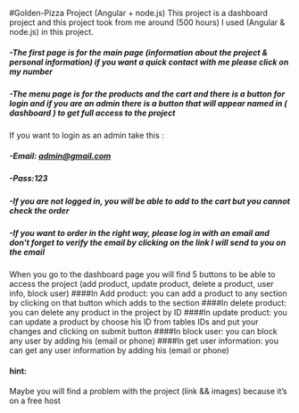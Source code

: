 #Golden-Pizza Project (Angular + node.js)
This project is a dashboard project and this project took from me around (500 hours) 
I used (Angular & node.js) in this project.

##### -The first page is for the main page (information about the project & personal information) if you want a quick contact with me please click on my number 
##### -The menu page is for the products and the cart and there is a button for login and if you are an admin there is a button that will appear named in ( dashboard ) to get full access to the project
If you want to login as an admin take this :
##### -Email: admin@gmail.com
##### -Pass:123 
##### -If you are not logged in, you will be able to add to the cart but you cannot check the order
##### -If you want to order in the right way, please log in with an email and don't forget to verify the email by clicking on the link I will send to you on the email
When you go to the dashboard page you will find 5 buttons to be able to access the project (add product, update product, delete a product, user info, block user)
####In Add product: you can add a product to any section by clicking on that button which adds to the section
####In delete product: you can delete any product in the project by ID
####In update product: you can update a product by choose his ID from tables IDs and put your changes and clicking on submit button 
####In block user: you can block any user by adding his (email or phone) 
####In get user information: you can get any user information by adding his (email or phone)





#### hint:
Maybe you will find a problem with the project (link && images) because it’s on a free host
